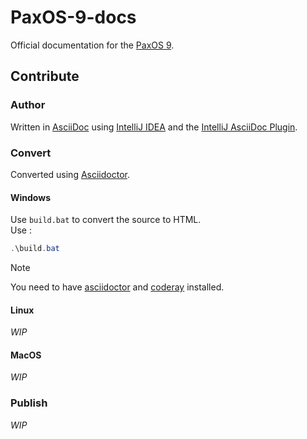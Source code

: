 # PaxOS-9-docs

Official documentation for the [PaxOS 9](https://github.com/paxo-phone/PaxOS-9).

## Contribute

### Author

Written in [AsciiDoc](https://asciidoc.org/) using [IntelliJ IDEA](https://www.jetbrains.com/idea/) and the [IntelliJ AsciiDoc Plugin](https://intellij-asciidoc-plugin.ahus1.de/).

### Convert

Converted using [Asciidoctor](https://asciidoctor.org/).

#### Windows

Use ``build.bat`` to convert the source to HTML.\
Use :
```powershell
.\build.bat
```
> [!NOTE]
> You need to have [asciidoctor](https://docs.asciidoctor.org/asciidoctor/latest/install/windows/) and [coderay](https://docs.asciidoctor.org/asciidoctor/latest/syntax-highlighting/coderay/) installed.

#### Linux

_WIP_

#### MacOS

_WIP_

### Publish

_WIP_
